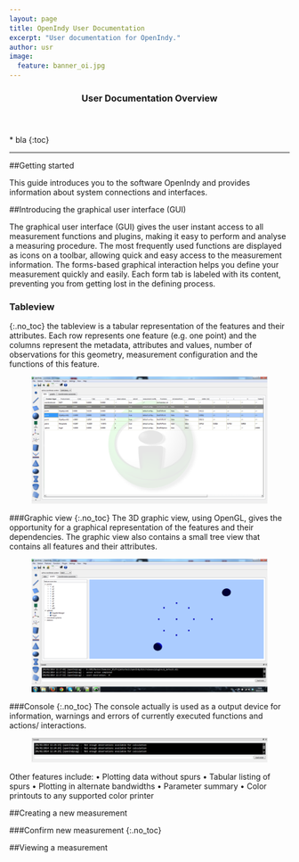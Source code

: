 ```yaml
---
layout: page
title: OpenIndy User Documentation
excerpt: "User documentation for OpenIndy."
author: usr
image:
  feature: banner_oi.jpg
---
```


<section id="table-of-contents" class="toc">
  <header>
    <h3>User Documentation Overview</h3>
  </header>
<div id="drawer" markdown="1">
* bla
{:toc} 

</div>
</section><!-- /#table-of-contents -->

---

##Getting started

This guide introduces you to the software OpenIndy and provides information about system connections and
interfaces.

##Introducing the graphical user interface (GUI)

The graphical user interface (GUI) gives the user instant access to all measurement functions and plugins, making it easy to perform and analyse a measuring procedure.
The most frequently used functions are displayed as icons on a toolbar, allowing quick and easy access to the measurement information.
The forms-based graphical interaction helps you define your measurement quickly and easily. 
Each form tab is labeled with its content, preventing you from getting lost in the defining process.

### Tableview
{:.no_toc}
the tableview is a tabular representation of the features and their attributes. Each row represents one feature (e.g. one point) and the columns represent the metadata, attributes and values, number of observations for this geometry, measurement configuration and the functions of this feature.
<figure>
	<a href="/images/tableview.png"><img src="/images/tableview.png"></a>
</figure>


###Graphic view
{:.no_toc}
The 3D graphic view, using OpenGL, gives the opportunity for a graphical representation of the features and their dependencies. The graphic view also contains a small tree view that contains all features and their attributes.
<figure>
	<a href="/images/graphicView.png"><img src="/images/graphicView.png"></a>
</figure>

###Console
{:.no_toc}
The console actually is used as a output device for information, warnings and errors of currently executed functions and actions/ interactions.
<figure>
	<a href="/images/console.png"><img src="/images/console.png"></a>
</figure>




Other features include:
• Plotting data without spurs
• Tabular listing of spurs
• Plotting in alternate bandwidths
• Parameter summary
• Color printouts to any supported color printer






##Creating a new measurement

###Confirm new measurement
{:.no_toc}



##Viewing a measurement
